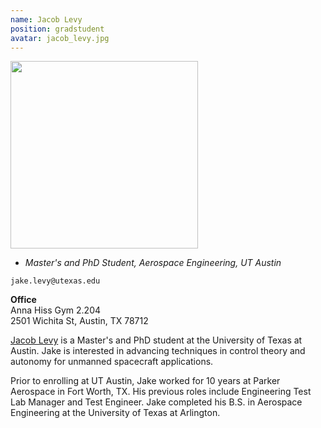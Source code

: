 ```yaml
---
name: Jacob Levy
position: gradstudent
avatar: jacob_levy.jpg
---
```


<img width="300" src="{{site.baseurl}}/images/people/{{page.avatar}}" data-action="zoom">

- _Master's and PhD Student, Aerospace Engineering, UT Austin_<br>

<i class="fa fa-envelope-o"></i> `jake.levy@utexas.edu`<br>

**Office**<br>
Anna Hiss Gym 2.204<br>
2501 Wichita St,
Austin, TX 78712

[Jacob Levy](https://www.linkedin.com/in/jacob-levy-13b85069/) is a Master's and PhD student at the University of Texas at Austin. Jake is interested in advancing techniques in control theory and autonomy for unmanned spacecraft applications.  

Prior to enrolling at UT Austin, Jake worked for 10 years at Parker Aerospace in Fort Worth, TX. His previous roles include Engineering Test Lab Manager and Test Engineer. Jake completed his B.S. in Aerospace Engineering at the University of Texas at Arlington.